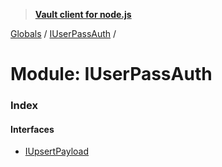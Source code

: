 > **[Vault client for node.js](../README.md)**

[Globals](../globals.md) / [IUserPassAuth](iuserpassauth.md) /

# Module: IUserPassAuth

### Index

#### Interfaces

* [IUpsertPayload](../interfaces/iuserpassauth.iupsertpayload.md)